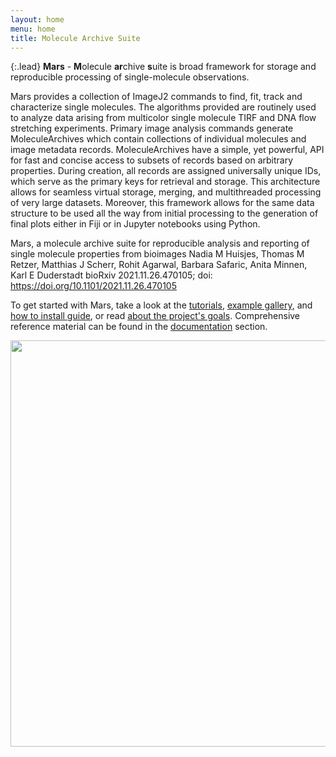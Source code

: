 ```yaml
---
layout: home
menu: home
title: Molecule Archive Suite
---
```


{:.lead}
**Mars** - **M**olecule **ar**chive **s**uite is broad framework for storage and reproducible processing of single-molecule observations.

Mars provides a collection of ImageJ2 commands to find, fit, track and characterize single molecules. The algorithms provided are routinely used to analyze data arising from multicolor single molecule TIRF and DNA flow stretching experiments. Primary image analysis commands generate MoleculeArchives which contain collections of individual molecules and image metadata records. MoleculeArchives have a simple, yet powerful, API for fast and concise access to subsets of records based on arbitrary properties. During creation, all records are assigned universally unique IDs, which serve as the primary keys for retrieval and storage. This architecture allows for seamless virtual storage, merging, and multithreaded processing of very large datasets. Moreover, this framework allows for the same data structure to be used all the way from initial processing to the generation of final plots either in Fiji or in Jupyter notebooks using Python.

Mars, a molecule archive suite for reproducible analysis and reporting of single molecule properties from bioimages
Nadia M Huisjes, Thomas M Retzer, Matthias J Scherr, Rohit Agarwal, Barbara Safaric, Anita Minnen, Karl E Duderstadt
bioRxiv 2021.11.26.470105; doi: https://doi.org/10.1101/2021.11.26.470105

To get started with Mars, take a look at the [tutorials](tutorials), [example gallery](examples), and [how to install guide](install), or read [about the project's goals](about). Comprehensive reference material can be found in the [documentation](docs) section.

<div style="text-align: center"><img src='{{site.baseurl}}/assets/Mars_gif.gif' width="650"/></div>
